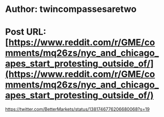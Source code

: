 # Author: twincompassesaretwo
# Post URL: [https://www.reddit.com/r/GME/comments/mq26zs/nyc_and_chicago_apes_start_protesting_outside_of/](https://www.reddit.com/r/GME/comments/mq26zs/nyc_and_chicago_apes_start_protesting_outside_of/)


https://twitter.com/BetterMarkets/status/1381746776206680068?s=19